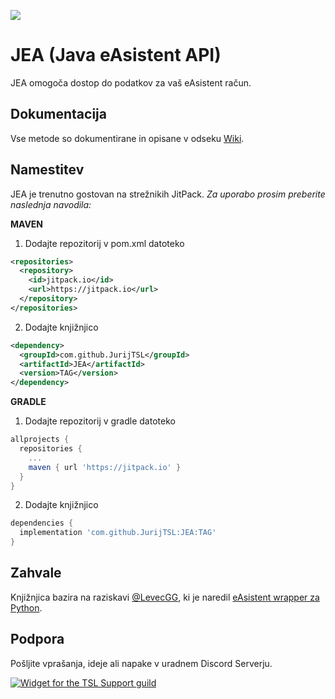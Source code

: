 [![](https://jitpack.io/v/JurijTSL/JEA.svg)](https://jitpack.io/#JurijTSL/JEA)

# JEA (Java eAsistent API)
JEA omogoča dostop do podatkov za vaš eAsistent račun.

## Dokumentacija
Vse metode so dokumentirane in opisane v odseku [Wiki](https://github.com/JurijTSL/JEA/wiki).

## Namestitev
JEA je trenutno gostovan na strežnikih JitPack. *Za uporabo prosim preberite naslednja navodila:*

**MAVEN**
1. Dodajte repozitorij v pom.xml datoteko
```xml
<repositories>
  <repository>
    <id>jitpack.io</id>
    <url>https://jitpack.io</url>
  </repository>
</repositories>
```

2. Dodajte knjižnjico
```xml
<dependency>
  <groupId>com.github.JurijTSL</groupId>
  <artifactId>JEA</artifactId>
  <version>TAG</version>
</dependency>
```

**GRADLE**
1. Dodajte repozitorij v gradle datoteko
```gradle
allprojects {
  repositories {
    ...
    maven { url 'https://jitpack.io' }
  }
}
```

2. Dodajte knjižnjico
```gradle
dependencies {
  implementation 'com.github.JurijTSL:JEA:TAG'
}
```

## Zahvale
Knjižnjica bazira na raziskavi [@LevecGG](https://github.com/LevecGG), ki je naredil [eAsistent wrapper za Python](https://github.com/LevecGG/eAsistentAPI).

## Podpora
Pošljite vprašanja, ideje ali napake v uradnem Discord Serverju.

[![Widget for the TSL Support guild](https://discord.com/api/guilds/807666401300316160/widget.png?style=banner1)](https://discord.gg/Wa24skGscR)
